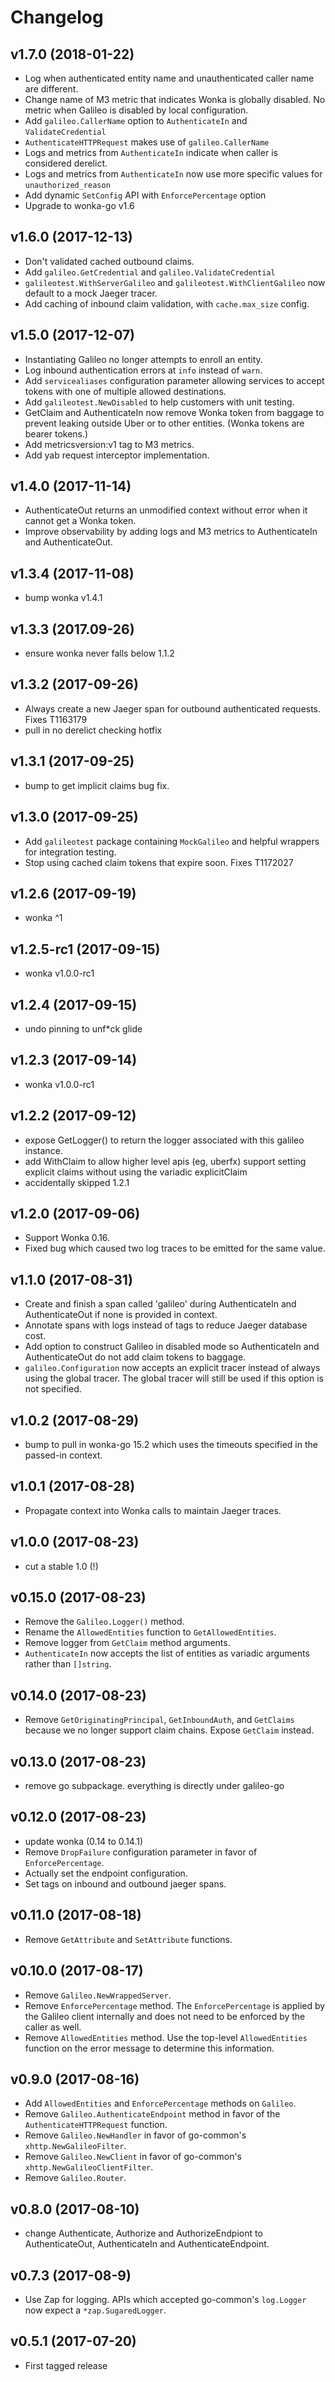 # Changelog

## v1.7.0 (2018-01-22)

- Log when authenticated entity name and unauthenticated caller name are different.
- Change name of M3 metric that indicates Wonka is globally disabled. No metric
  when Galileo is disabled by local configuration.
- Add `galileo.CallerName` option to `AuthenticateIn` and `ValidateCredential`
- `AuthenticateHTTPRequest` makes use of `galileo.CallerName`
- Logs and metrics from `AuthenticateIn` indicate when caller is considered
  derelict.
- Logs and metrics from `AuthenticateIn` now use more specific values for
  `unauthorized_reason`
- Add dynamic `SetConfig` API with `EnforcePercentage` option
- Upgrade to wonka-go v1.6

## v1.6.0 (2017-12-13)

- Don't validated cached outbound claims.
- Add `galileo.GetCredential` and `galileo.ValidateCredential`
- `galileotest.WithServerGalileo` and `galileotest.WithClientGalileo` now
  default to a mock Jaeger tracer.
- Add caching of inbound claim validation, with `cache.max_size` config.

## v1.5.0 (2017-12-07)

- Instantiating Galileo no longer attempts to enroll an entity.
- Log inbound authentication errors at `info` instead of `warn`.
- Add `servicealiases` configuration parameter allowing services to accept
  tokens with one of multiple allowed destinations.
- Add `galileotest.NewDisabled` to help customers with unit testing.
- GetClaim and AuthenticateIn now remove Wonka token from baggage to prevent
  leaking outside Uber or to other entities. (Wonka tokens are bearer tokens.)
- Add metricsversion:v1 tag to M3 metrics.
- Add yab request interceptor implementation.

## v1.4.0 (2017-11-14)

- AuthenticateOut returns an unmodified context without error when it cannot get
  a Wonka token.
- Improve observability by adding logs and M3 metrics to AuthenticateIn and
  AuthenticateOut.

## v1.3.4 (2017-11-08)

- bump wonka v1.4.1

## v1.3.3 (2017.09-26)

- ensure wonka never falls below 1.1.2

## v1.3.2 (2017-09-26)

- Always create a new Jaeger span for outbound authenticated requests.
  Fixes T1163179
- pull in no derelict checking hotfix

## v1.3.1 (2017-09-25)

- bump to get implicit claims bug fix.

## v1.3.0 (2017-09-25)

- Add `galileotest` package containing `MockGalileo` and helpful wrappers for
  integration testing.
- Stop using cached claim tokens that expire soon. Fixes T1172027

## v1.2.6 (2017-09-19)

- wonka ^1

## v1.2.5-rc1 (2017-09-15)

- wonka v1.0.0-rc1

## v1.2.4 (2017-09-15)

- undo pinning to unf\*ck glide

## v1.2.3 (2017-09-14)

- wonka v1.0.0-rc1

## v1.2.2 (2017-09-12)

- expose GetLogger() to return the logger associated with this galileo instance.
- add WithClaim to allow higher level apis (eg, uberfx) support setting explicit claims without using the variadic explicitClaim
- accidentally skipped 1.2.1

## v1.2.0 (2017-09-06)

- Support Wonka 0.16.
- Fixed bug which caused two log traces to be emitted for the same value.

## v1.1.0 (2017-08-31)

- Create and finish a span called 'galileo' during AuthenticateIn and
  AuthenticateOut if none is provided in context.
- Annotate spans with logs instead of tags to reduce Jaeger database cost.
- Add option to construct Galileo in disabled mode so AuthenticateIn and
  AuthenticateOut do not add claim tokens to baggage.
- `galileo.Configuration` now accepts an explicit tracer instead of always
  using the global tracer. The global tracer will still be used if this option
  is not specified.

## v1.0.2 (2017-08-29)

- bump to pull in wonka-go 15.2 which uses the timeouts specified in the passed-in context.

## v1.0.1 (2017-08-28)

- Propagate context into Wonka calls to maintain Jaeger traces.

## v1.0.0 (2017-08-23)

- cut a stable 1.0 (!)

## v0.15.0 (2017-08-23)

- Remove the `Galileo.Logger()` method.
- Rename the `AllowedEntities` function to `GetAllowedEntities`.
- Remove logger from `GetClaim` method arguments.
- `AuthenticateIn` now accepts the list of entities as variadic arguments
  rather than `[]string`.

## v0.14.0 (2017-08-23)

- Remove `GetOriginatingPrincipal`, `GetInboundAuth`, and `GetClaims` because we
  no longer support claim chains. Expose `GetClaim` instead.

## v0.13.0 (2017-08-23)

- remove go subpackage. everything is directly under galileo-go

## v0.12.0 (2017-08-23)

- update wonka (0.14 to 0.14.1)
- Remove `DropFailure` configuration parameter in favor of `EnforcePercentage`.
- Actually set the endpoint configuration.
- Set tags on inbound and outbound jaeger spans.

## v0.11.0 (2017-08-18)

- Remove `GetAttribute` and `SetAttribute` functions.

## v0.10.0 (2017-08-17)

- Remove `Galileo.NewWrappedServer`.
- Remove `EnforcePercentage` method. The `EnforcePercentage` is applied by the
  Galileo client internally and does not need to be enforced by the caller as
  well.
- Remove `AllowedEntities` method. Use the top-level `AllowedEntities` function
  on the error message to determine this information.

## v0.9.0 (2017-08-16)

- Add `AllowedEntities` and `EnforcePercentage` methods on `Galileo`.
- Remove `Galileo.AuthenticateEndpoint` method in favor of the
  `AuthenticateHTTPRequest` function.
- Remove `Galileo.NewHandler` in favor of go-common's `xhttp.NewGalileoFilter`.
- Remove `Galileo.NewClient` in favor of go-common's
  `xhttp.NewGalileoClientFilter`.
- Remove `Galileo.Router`.

## v0.8.0 (2017-08-10)

- change Authenticate, Authorize and AuthorizeEndpiont to AuthenticateOut,
  AuthenticateIn and AuthenticateEndpoint.

## v0.7.3 (2017-08-9)

- Use Zap for logging. APIs which accepted go-common's `log.Logger` now expect
  a `*zap.SugaredLogger`.

## v0.5.1 (2017-07-20)

- First tagged release
